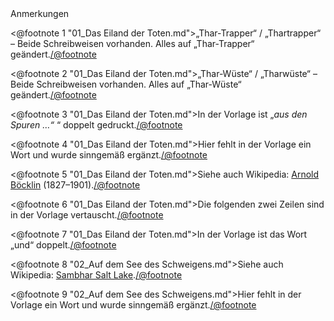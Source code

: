 <div class="anmerkungen">Anmerkungen</div>

<@footnote 1 "01_Das Eiland der Toten.md">„Thar-Trapper“ / „Thartrapper“ – Beide Schreibweisen vorhanden. Alles auf „Thar-Trapper“ geändert.</@footnote>

<@footnote 2 "01_Das Eiland der Toten.md">„Thar-Wüste“ / „Tharwüste“ – Beide Schreibweisen vorhanden. Alles auf „Thar-Wüste“ geändert.</@footnote>

<@footnote 3 "01_Das Eiland der Toten.md">In der Vorlage ist „<em>aus den Spuren …“</em> “ doppelt gedruckt.</@footnote>

<@footnote 4 "01_Das Eiland der Toten.md">Hier fehlt in der Vorlage ein Wort und wurde sinngemäß ergänzt.</@footnote>

<@footnote 5 "01_Das Eiland der Toten.md">Siehe auch Wikipedia: <a href="http://de.wikipedia.org/wiki/Arnold_Böcklin">Arnold Böcklin</a> (1827–1901).</@footnote>

<@footnote 6 "01_Das Eiland der Toten.md">Die folgenden zwei Zeilen sind in der Vorlage vertauscht.</@footnote>

<@footnote 7 "01_Das Eiland der Toten.md">In der Vorlage ist das Wort „und“ doppelt.</@footnote>

<@footnote 8 "02_Auf dem See des Schweigens.md">Siehe auch Wikipedia: <a href="http://en.wikipedia.org/wiki/Sambhar_Salt_Lake">Sambhar Salt Lake</a>.</@footnote>

<@footnote 9 "02_Auf dem See des Schweigens.md">Hier fehlt in der Vorlage ein Wort und wurde sinngemäß ergänzt.</@footnote>

